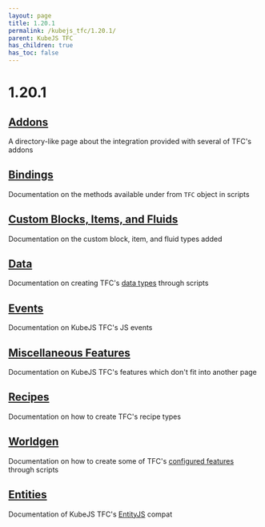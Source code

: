 ```yaml
---
layout: page
title: 1.20.1
permalink: /kubejs_tfc/1.20.1/
parent: KubeJS TFC
has_children: true
has_toc: false
---
```


# 1.20.1

## [Addons](addons/)

A directory-like page about the integration provided with several of TFC's addons

## [Bindings](bindings/)

Documentation on the methods available under from `TFC` object in scripts

## [Custom Blocks, Items, and Fluids](custom/)

Documentation on the custom block, item, and fluid types added

## [Data](data/)

Documentation on creating TFC's [data types](https://terrafirmacraft.github.io/Documentation/1.20.x/custom/) through scripts

## [Events](events/)

Documentation on KubeJS TFC's JS events

## [Miscellaneous Features](misc/)

Documentation on KubeJS TFC's features which don't fit into another page

## [Recipes](recipes/)

Documentation on how to create TFC's recipe types

## [Worldgen](worldgen/)

Documentation on how to create some of TFC's [configured features](https://terrafirmacraft.github.io/Documentation/1.20.x/worldgen/features/) through scripts

## [Entities](entities/)

Documentation of KubeJS TFC's [EntityJS](https://modrinth.com/mod/entityjs) compat
